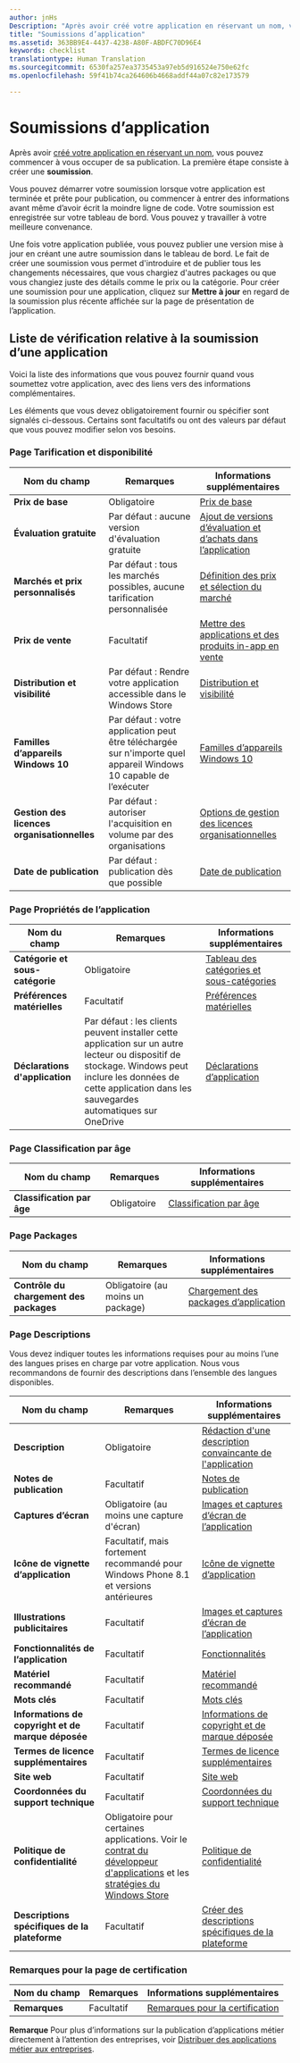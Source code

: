 ```yaml
---
author: jnHs
Description: "Après avoir créé votre application en réservant un nom, vous pouvez commencer à vous occuper de sa publication. La première étape consiste à créer une soumission."
title: "Soumissions d’application"
ms.assetid: 363BB9E4-4437-4238-A80F-ABDFC70D96E4
keywords: checklist
translationtype: Human Translation
ms.sourcegitcommit: 6530fa257ea3735453a97eb5d916524e750e62fc
ms.openlocfilehash: 59f41b74ca264606b4668addf44a07c82e173579

---
```


# Soumissions d’application


Après avoir [créé votre application en réservant un nom](create-your-app-by-reserving-a-name.md), vous pouvez commencer à vous occuper de sa publication. La première étape consiste à créer une **soumission**.

Vous pouvez démarrer votre soumission lorsque votre application est terminée et prête pour publication, ou commencer à entrer des informations avant même d’avoir écrit la moindre ligne de code. Votre soumission est enregistrée sur votre tableau de bord. Vous pouvez y travailler à votre meilleure convenance.

Une fois votre application publiée, vous pouvez publier une version mise à jour en créant une autre soumission dans le tableau de bord. Le fait de créer une soumission vous permet d'introduire et de publier tous les changements nécessaires, que vous chargiez d'autres packages ou que vous changiez juste des détails comme le prix ou la catégorie. Pour créer une soumission pour une application, cliquez sur **Mettre à jour** en regard de la soumission plus récente affichée sur la page de présentation de l’application.

## Liste de vérification relative à la soumission d’une application


Voici la liste des informations que vous pouvez fournir quand vous soumettez votre application, avec des liens vers des informations complémentaires.

Les éléments que vous devez obligatoirement fournir ou spécifier sont signalés ci-dessous. Certains sont facultatifs ou ont des valeurs par défaut que vous pouvez modifier selon vos besoins.

### Page Tarification et disponibilité
| Nom du champ                    | Remarques                                       | Informations supplémentaires                                                             |
|-------------------------------|---------------------------------------------|---------------------------------------------------------------------------|
| **Prix de base**                | Obligatoire                                    | [Prix de base](set-app-pricing-and-availability.md#base-price)              |
| **Évaluation gratuite**                | Par défaut : aucune version d'évaluation gratuite                      | [Ajout de versions d’évaluation et d’achats dans l’application](https://msdn.microsoft.com/library/windows/apps/jj193599)  |
| **Marchés et prix personnalisés** | Par défaut : tous les marchés possibles, aucune tarification personnalisée | [Définition des prix et sélection du marché](define-pricing-and-market-selection.md)              |
| **Prix de vente**              | Facultatif                                    | [Mettre des applications et des produits in-app en vente](put-apps-and-iaps-on-sale.md)                                       |
| **Distribution et visibilité** | Par défaut : Rendre votre application accessible dans le Windows Store | [Distribution et visibilité](set-app-pricing-and-availability.md#distribution-and-visibility) | 
| **Familles d’appareils Windows 10**  | Par défaut : votre application peut être téléchargée sur n'importe quel appareil Windows 10 capable de l’exécuter | [Familles d’appareils Windows 10](set-app-pricing-and-availability.md#windows-10-device-families) | 
| **Gestion des licences organisationnelles**    | Par défaut : autoriser l'acquisition en volume par des organisations | [Options de gestion des licences organisationnelles](organizational-licensing.md)                        | 
| **Date de publication**                | Par défaut : publication dès que possible      | [Date de publication](set-app-pricing-and-availability.md#publish-date)          |



### Page Propriétés de l’application

| Nom du champ                    | Remarques                                       | Informations supplémentaires                                                             |
|-------------------------------|---------------------------------------------|---------------------------------------------------------------------------|
| **Catégorie et sous-catégorie**  | Obligatoire                                    | [Tableau des catégories et sous-catégories](category-and-subcategory-table.md)       |
| **Préférences matérielles**      | Facultatif                                    | [Préférences matérielles](enter-app-properties.md#hardware_preferences)      |
| **Déclarations d'application**          | Par défaut : les clients peuvent installer cette application sur un autre lecteur ou dispositif de stockage. Windows peut inclure les données de cette application dans les sauvegardes automatiques sur OneDrive | [Déclarations d’application](app-declarations.md) |



### Page Classification par âge

| Nom du champ                    | Remarques                                       | Informations supplémentaires                          |
|-------------------------------|---------------------------------------------|----------------------------------------|
| **Classification par âge**               | Obligatoire                                    | [Classification par âge](age-ratings.md)          |



### Page Packages

| Nom du champ                    | Remarques                                       | Informations supplémentaires                          |
|-------------------------------|---------------------------------------------|----------------------------------------|
| **Contrôle du chargement des packages**    | Obligatoire (au moins un package)             | [Chargement des packages d’application](upload-app-packages.md) | 



### Page Descriptions

Vous devez indiquer toutes les informations requises pour au moins l’une des langues prises en charge par votre application. Nous vous recommandons de fournir des descriptions dans l’ensemble des langues disponibles.

| Nom du champ                    | Remarques                                       | Informations supplémentaires                                                     |
|-------------------------------|---------------------------------------------|-------------------------------------------------------------------|
| **Description**               | Obligatoire                                    | [Rédaction d'une description convaincante de l'application](write-a-great-app-description.md) | 
| **Notes de publication**             | Facultatif                                    | [Notes de publication](create-app-descriptions.md#release-notes)         |
| **Captures d’écran**               | Obligatoire (au moins une capture d'écran)          | [Images et captures d’écran de l’application](app-screenshots-and-images.md)       |
| **Icône de vignette d’application**             | Facultatif, mais fortement recommandé pour Windows Phone 8.1 et versions antérieures | [Icône de vignette d’application](create-app-descriptions.md#app-tile-icon) | 
| **Illustrations publicitaires**       | Facultatif                                    | [Images et captures d’écran de l’application](app-screenshots-and-images.md)       | 
| **Fonctionnalités de l’application**              | Facultatif                                    | [Fonctionnalités](create-app-descriptions.md#app-features)               |
| **Matériel recommandé**      | Facultatif                                    | [Matériel recommandé](create-app-descriptions.md#recommended-hardware) | 
| **Mots clés**                  | Facultatif                                    | [Mots clés](create-app-descriptions.md#keywords)                   |
| **Informations de copyright et de marque déposée** | Facultatif                                 | [Informations de copyright et de marque déposée](create-app-descriptions.md#copyright-and-trademark-info) | 
| **Termes de licence supplémentaires**  | Facultatif                                    | [Termes de licence supplémentaires](create-app-descriptions.md#additional-license-terms) | 
| **Site web**                   | Facultatif                                    | [Site web](create-app-descriptions.md#website)                     |
| **Coordonnées du support technique**      | Facultatif                                    | [Coordonnées du support technique](create-app-descriptions.md)                | 
| **Politique de confidentialité**            | Obligatoire pour certaines applications. Voir le [contrat du développeur d'applications](https://msdn.microsoft.com/library/windows/apps/hh694058) et les [stratégies du Windows Store](https://msdn.microsoft.com/library/windows/apps/dn764944.aspx#pol_10_5_1) | [Politique de confidentialité](create-app-descriptions.md#privacy-policy) | 
| **Descriptions spécifiques de la plateforme** | Facultatif                               | [Créer des descriptions spécifiques de la plateforme](create-platform-specific-descriptions.md) |



### Remarques pour la page de certification

| Nom du champ                    | Remarques                                       | Informations supplémentaires                                                     |
|-------------------------------|---------------------------------------------|-------------------------------------------------------------------|
| **Remarques**                     | Facultatif                                    | [Remarques pour la certification](notes-for-certification.md)             |

 
**Remarque** Pour plus d’informations sur la publication d’applications métier directement à l’attention des entreprises, voir [Distribuer des applications métier aux entreprises](distribute-lob-apps-to-enterprises.md).



<!--HONumber=Jun16_HO4-->


